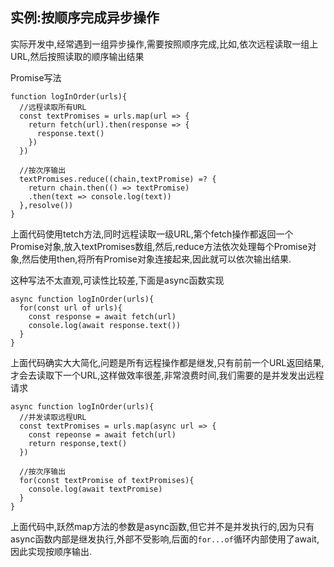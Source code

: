## 实例:按顺序完成异步操作

实际开发中,经常遇到一组异步操作,需要按照顺序完成,比如,依次远程读取一组上URL,然后按照读取的顺序输出结果

Promise写法
```
function logInOrder(urls){
  //远程读取所有URL
  const textPromises = urls.map(url => {
    return fetch(url).then(response => {
      response.text()
    })
  })

  //按次序输出
  textPromises.reduce((chain,textPromise) =? {
    return chain.then(() => textPromise)
    .then(text => console.log(text))
  },resolve())
}
```
上面代码使用tetch方法,同时远程读取一级URL,第个fetch操作都返回一个Promise对象,放入textPromises数组,然后,reduce方法依次处理每个Promise对象,然后使用then,将所有Promise对象连接起来,因此就可以依次输出结果.

这种写法不太直观,可读性比较差,下面是async函数实现
```
async function logInOrder(urls){
  for(const url of urls){
    const response = await fetch(url)
    console.log(await response.text())
  }
}
```
上面代码确实大大简化,问题是所有远程操作都是继发,只有前前一个URL返回结果,才会去读取下一个URL,这样做效率很差,非常浪费时间,我们需要的是并发发出远程请求
```
async function logInOrder(urls){
  //并发读取远程URL
  const textPromises = urls.map(async url => {
    const repeonse = await fetch(url)
    return response,text()
  })

  //按次序输出
  for(const textPromise of textPromises){
    console.log(await textPromise)
  }
}
```
上面代码中,跃然map方法的参数是async函数,但它并不是并发执行的,因为只有async函数内部是继发执行,外部不受影响,后面的`for...of`循环内部使用了await,因此实现按顺序输出.
